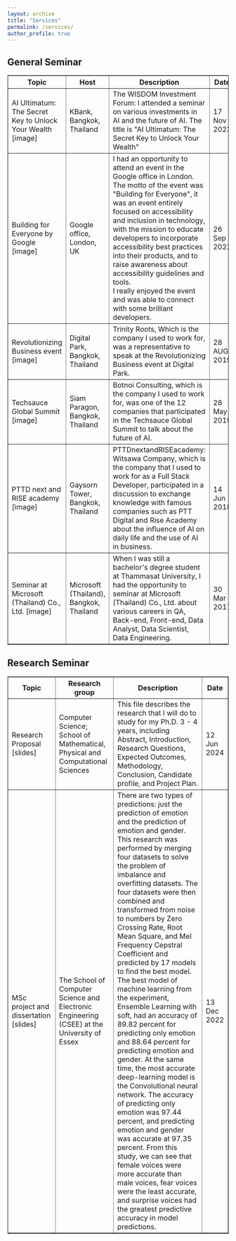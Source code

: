 ```yaml
---
layout: archive
title: "Services"
permalink: /services/
author_profile: true
---
```


<style>
a:link {
  text-decoration: none;
}

a:visited {
  text-decoration: none;
}

a:hover {
  text-decoration: underline;
}

a:active {
  text-decoration: underline;
}
</style>

<!-- <h2>Review</h2> -->

<h2>General Seminar</h2>

<table style="width:100%" border="1px solid black;">
  <tr>
    <th>Topic</th>
    <th>Host</th>
    <th>Description</th>
    <th>Date</th>
  </tr>
  <!-- <tr>
    <td>Action Recognition: Past, Present and Future <a href="../files/AR_PPF_Lei.pdf">[slides]</a></td>
    <td><a href="https://dl2link.com">Prof. Haijun Zhang</a>, <br> Department of Computer Science, <br> Harbin Institute of Technology, <br> Shenzhen, China</td>
    <td>"The next generation of international Chinese young students face to face" Issue 21 <br> International Cooperation and Exchange Program Series Activities of Harbin Institute of Technology (Shenzhen) </td>
    <td>12 Aug 2023</td>
  </tr> -->
  <tr>
    <td>AI Ultimatum: The Secret Key to Unlock Your Wealth <a href="test">[image]</a></td>
    <td>KBank, Bangkok, Thailand</td>
    <td>The WISDOM Investment Forum: I attended a seminar on various investments in AI and the future of AI. The title is "AI Ultimatum: The Secret Key to Unlock Your Wealth"</td>
    <td>17 Nov 2023</td>
  </tr>
  <tr>
    <td>Building for Everyone by Google <a href="test">[image]</a></td>
    <td>Google office, London, UK</td>
    <td>I had an opportunity to attend an event in the Google office in London. The motto of the event was "Building for Everyone", it was an event entirely focused on accessibility and inclusion in technology, with the mission to educate developers to incorporate accessibility best practices into their products, and to raise awareness about accessibility guidelines and tools.<br>I really enjoyed the event and was able to connect with some brilliant developers.</td>
    <td>26 Sep 2022</td>
  </tr>
  <tr>
    <td>Revolutionizing Business event <a href="test">[image]</a></td>
    <td>Digital Park, Bangkok, Thailand</td>
    <td>Trinity Roots, Which is the company I used to work for, was a representative to speak at the Revolutionizing Business event at Digital Park.</td>
    <td>28 AUG 2019</td>
  </tr>
  <tr>
    <td>Techsauce Global Summit <a href="test">[image]</a></td>
    <td>Siam Paragon, Bangkok, Thailand</td>
    <td>Botnoi Consulting, which is the company I used to work for, was one of the 12 companies that participated in the Techsauce Global Summit to talk about the future of AI.</td>
    <td>28 May 2019</td>
  </tr>
  <tr>
    <td>PTTD next and RISE academy <a href="test">[image]</a></td>
    <td>Gaysorn Tower, Bangkok, Thailand</td>
    <td>PTTDnextandRISEacademy: Witsawa Company, which is the company that I used to work for as a Full Stack Developer, participated in a discussion to exchange knowledge with famous companies such as PTT Digital and Rise Academy about the influence of AI on daily life and the use of AI in business.</td>
    <td>14 Jun 2018</td>
  </tr>
  <tr>
    <td>Seminar at Microsoft (Thailand) Co., Ltd. <a href="test">[image]</a></td>
    <td>Microsoft (Thailand), Bangkok, Thailand</td>
    <td>When I was still a bachelor's degree student at Thammasat University, I had the opportunity to seminar at Microsoft (Thailand) Co., Ltd. about various careers in QA, Back-end, Front-end, Data Analyst, Data Scientist, Data Engineering.</td>
    <td>30 Mar 2017</td>
  </tr>
</table>




<h2>Research Seminar</h2>

<table style="width:100%" border="1px solid black;">
  <tr>
    <th>Topic</th>
    <th>Research group</th>
    <th>Description</th>
    <th>Date</th>
  </tr>
  <tr>
    <td>Research Proposal <a href="https://github.com/micsupasun/university_of_reading/blob/main/research_proposal/research_proposal_Muhammad_Shahzad.pdf">[slides]</a></td>
    <td>Computer Science; School of Mathematical, Physical and Computational Sciences</td>
    <td>This file describes the research that I will do to study for my Ph.D. 3 - 4 years, including Abstract, Introduction, Research Questions, Expected Outcomes, Methodology, Conclusion, Candidate profile, and Project Plan.</td>
    <td>12 Jun 2024</td>
  </tr>
  <tr>
    <td>MSc project and dissertation <a href="https://github.com/micsupasun/university_of_essex/tree/main/MSc_project_and_dissertation">[slides]</a></td>
    <td>The School of Computer Science and Electronic Engineering (CSEE) at the University of Essex</td>
    <td>There are two types of predictions: just the prediction of emotion and the prediction of emotion and gender. This research was performed by merging four datasets to solve the problem of imbalance and overfitting datasets. The four datasets were then combined and transformed from noise to numbers by Zero Crossing Rate, Root Mean Square, and Mel Frequency Cepstral Coefficient and predicted by 17 models to find the best model. The best model of machine learning from the experiment, Ensemble Learning with soft, had an accuracy of 89.82 percent for predicting only emotion and 88.64 percent for predicting emotion and gender. At the same time, the most accurate deep-learning model is the Convolutional neural network. The accuracy of predicting only emotion was 97.44 percent, and predicting emotion and gender was accurate at 97.35 percent. From this study, we can see that female voices were more accurate than male voices, fear voices were the least accurate, and surprise voices had the greatest predictive accuracy in model predictions.</td>
    <td>13 Dec 2022</td>
  </tr>
</table>



